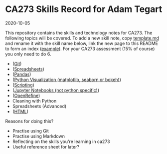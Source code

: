 # CA273 Skills Record for Adam Tegart

2020-10-05

This repository contains the skills and technology notes for CA273. The following topics will be covered. To add a new skill note, copy [template.md](template.md) and rename it with the skill name below, link the new page to this README to form an index ([example](example.md)). For your CA273 assessment (15% of course) you only need to do 6.

* ([Git](git.md))
* ([Spreadsheets](spreadsheets.md))
* ([Pandas](pandas.md))
* ([Python Visualization (matplotlib, seaborn or bokeh)](visualization.md))
* ([Scripting](scripting.md))
* ([Jupyter Notebooks (not python specific)](jupyter.md))
* ([OpenRefine](openrefine.md))
* Cleaning with Python
* Spreadsheets (Advanced)
* ([HTML](html.md))


Reasons for doing this?  
* Practise using Git  
* Practise using Markdown  
* Reflecting on the skills you're learning in ca273  
* Useful reference sheet for later?  
